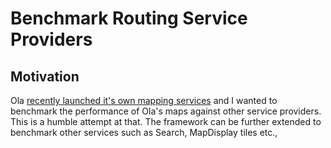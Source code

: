 # Benchmark Routing Service Providers

## Motivation
Ola [recently launched it's own mapping services](https://www.linkedin.com/feed/update/urn:li:activity:7215988881886699521?updateEntityUrn=urn%3Ali%3Afs_feedUpdate%3A%28V2%2Curn%3Ali%3Aactivity%3A7215988881886699521%29) and I wanted to benchmark the performance of Ola's maps against other service providers. This is a humble attempt at that. 
The framework can be further extended to benchmark other services such as Search, MapDisplay tiles etc.,
